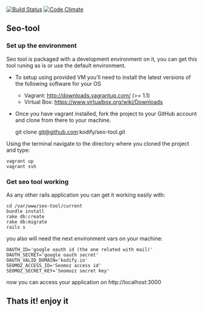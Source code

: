 [![Build Status](https://travis-ci.org/kodify/seo-tool.png?branch=master)](https://travis-ci.org/kodify/seo-tool)
[![Code Climate](https://codeclimate.com/github/kodify/seo-tool.png)](https://codeclimate.com/github/kodify/seo-tool)

## Seo-tool

### Set up the environment
Seo tool is packaged with a development environment on it, you can get this tool runing as is or use the default environment.

* To setup using provided VM you'll need to install the latest versions of the following software for your OS
    * Vagrant: http://downloads.vagrantup.com/ (>= 1.1)
    * Virtual Box: https://www.virtualbox.org/wiki/Downloads

* Once you have vagrant installed, fork the project to your GitHub account and clone from there to your machine.

    git clone git@github.com:kodify/seo-tool.git

Using the terminal navigate to the directory where you cloned the project and type:

    vagrant up
    vagrant ssh


### Get seo tool working
As any other rails application you can get it working easily with:

```
cd /var/www/seo-tool/current
bundle install
rake db:create
rake db:migrate
rails s
```

you also will need the next environment vars on your machine:

```
OAUTH_ID='google oauth id (the one related with mail)'
OAUTH_SECRET='google oauth secret'
OAUTH_VALID_DOMAIN='kodify.io'
SEOMOZ_ACCESS_ID='Seomoz access id'
SEOMOZ_SECRET_KEY='Seomozz secret key'
```

now you can access your application on http://localhost:3000


## Thats it! enjoy it